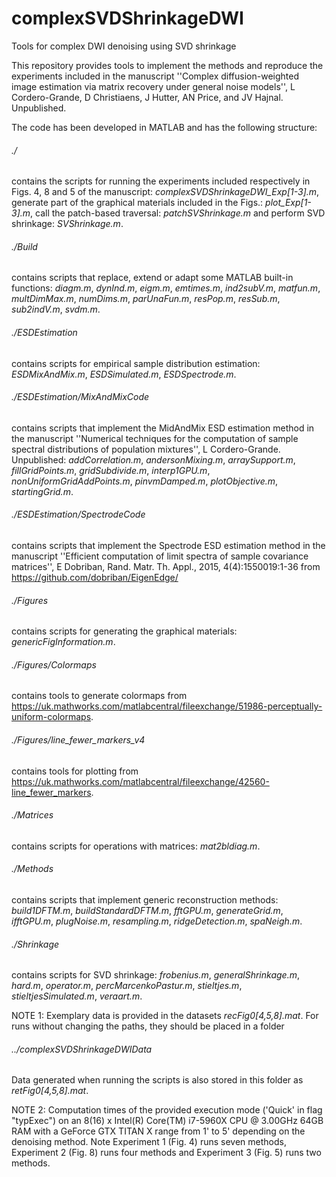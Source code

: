 # complexSVDShrinkageDWI
Tools for complex DWI denoising using SVD shrinkage

This repository provides tools to implement the methods and reproduce the experiments included in the manuscript ''Complex diffusion-weighted image estimation via matrix recovery under general noise models'', L Cordero-Grande, D Christiaens, J Hutter, AN Price, and JV Hajnal. Unpublished.

The code has been developed in MATLAB and has the following structure:

###### ./
contains the scripts for running the experiments included respectively in Figs. 4, 8 and 5 of the manuscript: *complexSVDShrinkageDWI_Exp[1-3].m*, generate part of the graphical materials included in the Figs.: *plot_Exp[1-3].m*, call the patch-based traversal: *patchSVShrinkage.m* and perform SVD shrinkage: *SVShrinkage.m*.

###### ./Build
contains scripts that replace, extend or adapt some MATLAB built-in functions: *diagm.m*, *dynInd.m*, *eigm.m*, *emtimes.m*, *ind2subV.m*, *matfun.m*, *multDimMax.m*, *numDims.m*, *parUnaFun.m*, *resPop.m*, *resSub.m*, *sub2indV.m*, *svdm.m*.

###### ./ESDEstimation
contains scripts for empirical sample distribution estimation: *ESDMixAndMix.m*, *ESDSimulated.m*, *ESDSpectrode.m*.

###### ./ESDEstimation/MixAndMixCode
contains scripts that implement the MidAndMix ESD estimation method in the manuscript ''Numerical techniques for the computation of sample spectral distributions of population mixtures'', L Cordero-Grande. Unpublished: *addCorrelation.m*, *andersonMixing.m*, *arraySupport.m*, *fillGridPoints.m*, *gridSubdivide.m*, *interp1GPU.m*, *nonUniformGridAddPoints.m*, *pinvmDamped.m*, *plotObjective.m*, *startingGrid.m*.

###### ./ESDEstimation/SpectrodeCode
contains scripts that implement the Spectrode ESD estimation method in the manuscript ''Efficient computation of limit spectra of sample covariance matrices'', E Dobriban, Rand. Matr. Th. Appl., 2015, 4(4):1550019:1-36 from https://github.com/dobriban/EigenEdge/

###### ./Figures
contains scripts for generating the graphical materials: *genericFigInformation.m*.

###### ./Figures/Colormaps
contains tools to generate colormaps from https://uk.mathworks.com/matlabcentral/fileexchange/51986-perceptually-uniform-colormaps.

###### ./Figures/line_fewer_markers_v4
contains tools for plotting from https://uk.mathworks.com/matlabcentral/fileexchange/42560-line_fewer_markers.

###### ./Matrices
contains scripts for operations with matrices: *mat2bldiag.m*.

###### ./Methods
contains scripts that implement generic reconstruction methods: *build1DFTM.m*, *buildStandardDFTM.m*, *fftGPU.m*, *generateGrid.m*, *ifftGPU.m*, *plugNoise.m*, *resampling.m*, *ridgeDetection.m*, *spaNeigh.m*.

###### ./Shrinkage
contains scripts for SVD shrinkage: *frobenius.m*, *generalShrinkage.m*, *hard.m*, *operator.m*, *percMarcenkoPastur.m*, *stieltjes.m*, *stieltjesSimulated.m*, *veraart.m*.


NOTE 1: Exemplary data is provided in the datasets *recFig0[4,5,8].mat*. For runs without changing the paths, they should be placed in a folder
###### ../complexSVDShrinkageDWIData
Data generated when running the scripts is also stored in this folder as *retFig0[4,5,8].mat*.

NOTE 2: Computation times of the provided execution mode ('Quick' in flag "typExec") on an 8(16) x Intel(R) Core(TM) i7-5960X CPU @ 3.00GHz 64GB RAM with a GeForce GTX TITAN X range from 1' to 5' depending on the denoising method. Note Experiment 1 (Fig. 4) runs seven methods, Experiment 2 (Fig. 8) runs four methods and Experiment 3 (Fig. 5) runs two methods.

